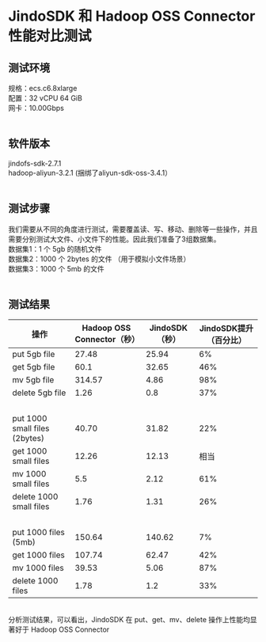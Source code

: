# JindoSDK 和 Hadoop OSS Connector 性能对比测试
<a name="MUSUo"></a>
## 测试环境

规格：ecs.c6.8xlarge<br />配置：32 vCPU 64 GiB<br />网卡：10.00Gbps<br />
<br />

<a name="SwQNF"></a>
## 软件版本

jindofs-sdk-2.7.1<br />hadoop-aliyun-3.2.1 (捆绑了aliyun-sdk-oss-3.4.1）<br />
<br />

<a name="zyr0w"></a>
## 测试步骤

我们需要从不同的角度进行测试，需要覆盖读、写、移动、删除等一些操作，并且需要分别测试大文件、小文件下的性能。因此我们准备了3组数据集。<br />数据集1：1 个 5gb 的随机文件<br />数据集2：1000 个 2bytes 的文件 （用于模拟小文件场景）<br />数据集3：1000 个 5mb 的文件<br />
<br />

<a name="ntIJV"></a>
## 测试结果

| 		操作 | Hadoop OSS Connector（秒） | JindoSDK（秒） | JindoSDK提升（百分比） |
| --- | --- | --- | --- |
| 		put 5gb file | 27.48 | 25.94 | 6% |
| 		get 5gb file | 60.1 | 32.65 | 46% |
| 		mv 5gb file | 314.57 | 4.86 | 98% |
| 		delete 5gb file | 1.26 | 0.8 | 37% |
| 		<br /> | <br /> | <br /> | <br /> |
| 		put 1000 small files (2bytes) | 40.70 | 31.82 | 22% |
| 		get 1000 small files | 12.26 | 12.13 | 相当 |
| 		mv 1000 small files | 5.5 | 2.12 | 61% |
| 		delete 1000 small files | 1.76 | 1.31 | 26% |
| 		<br /> | <br /> | <br /> | <br /> |
| 		put 1000 files (5mb) | 150.64 | 140.62 | 7% |
| 		get 1000 files | 107.74 | 62.47 | 42% |
| 		mv 1000 files | 39.53 | 5.06 | 87% |
| 		delete 1000 files | 1.78 | 1.2 | 33% |


<br />分析测试结果，可以看出，JindoSDK 在 put、get、mv、delete 操作上性能均显著好于 Hadoop OSS Connector
